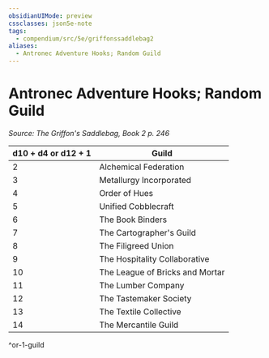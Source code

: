 ```yaml
---
obsidianUIMode: preview
cssclasses: json5e-note
tags:
  - compendium/src/5e/griffonssaddlebag2
aliases:
  - Antronec Adventure Hooks; Random Guild
---
```

# Antronec Adventure Hooks; Random Guild
*Source: The Griffon's Saddlebag, Book 2 p. 246* 

| d10 + d4 or d12 + 1 | Guild |
|---------------------|-------|
| 2 | Alchemical Federation |
| 3 | Metallurgy Incorporated |
| 4 | Order of Hues |
| 5 | Unified Cobblecraft |
| 6 | The Book Binders |
| 7 | The Cartographer's Guild |
| 8 | The Filigreed Union |
| 9 | The Hospitality Collaborative |
| 10 | The League of Bricks and Mortar |
| 11 | The Lumber Company |
| 12 | The Tastemaker Society |
| 13 | The Textile Collective |
| 14 | The Mercantile Guild |
^or-1-guild
